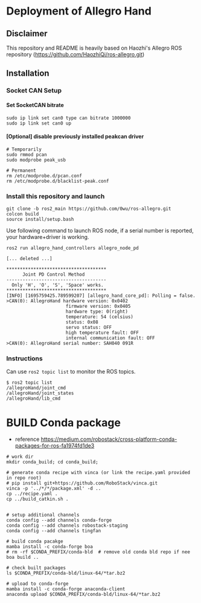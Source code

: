 # Deployment of Allegro Hand

## Disclaimer

This repository and README is heavily based on Haozhi's Allegro ROS repository (https://github.com/HaozhiQi/ros-allegro.git)

## Installation

### Socket CAN Setup
  #### Set SocketCAN bitrate
  ```
  sudo ip link set can0 type can bitrate 1000000
  sudo ip link set can0 up
  ```

  #### [Optional] disable previously installed peakcan driver
  ```
  # Temporarily
  sudo rmmod pcan
  sudo modprobe peak_usb

  # Permanent
  rm /etc/modprobe.d/pcan.conf
  rm /etc/modprobe.d/blacklist-peak.conf
  ```


### Install this repository and launch

```
git clone -b ros2_main https://github.com/0wu/ros-allegro.git
colcon build
source install/setup.bash
```
Use following command to launch ROS node, if a serial number is reported, your hardware+driver is working.
```
ros2 run allegro_hand_controllers allegro_node_pd

[... deleted ...]

*************************************
      Joint PD Control Method        
-------------------------------------
  Only 'H', 'O', 'S', 'Space' works. 
*************************************
[INFO] [1695759425.789599207] [allegro_hand_core_pd]: Polling = false.
>CAN(0): AllegroHand hardware version: 0x0402
                      firmware version: 0x0405
                      hardware type: 0(right)
                      temperature: 54 (celsius)
                      status: 0x08
                      servo status: OFF
                      high temperature fault: OFF
                      internal communication fault: OFF
>CAN(0): AllegroHand serial number: SAH040 091R
```

### Instructions

Can use `ros2 topic list` to monitor the ROS topics.

```shell
$ ros2 topic list
/allegroHand/joint_cmd
/allegroHand/joint_states
/allegroHand/lib_cmd
```

# BUILD Conda package
* reference https://medium.com/robostack/cross-platform-conda-packages-for-ros-fa1974fd1de3

```
# work dir
mkdir conda_build; cd conda_build;

# generate conda recipe with vinca (or link the recipe.yaml provided in repo root)
# pip install git+https://github.com/RoboStack/vinca.git
vinca -p '../*/*/package.xml' -d ..
cp ../recipe.yaml .
cp ../build_catkin.sh .


# setup additional channels
conda config --add channels conda-forge
conda config --add channels robostack-staging
conda config --add channels tingfan

# build conda pacakge
mamba install -c conda-forge boa
# rm -rf $CONDA_PREFIX/conda-bld  # remove old conda bld repo if nee
boa build ..

# check built packages
ls $CONDA_PREFIX/conda-bld/linux-64/*tar.bz2

# upload to conda-forge
mamba install -c conda-forge anaconda-client
anaconda upload $CONDA_PREFIX/conda-bld/linux-64/*tar.bz2
```
